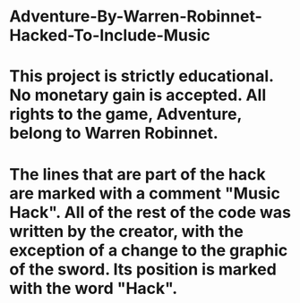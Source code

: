 # Adventure-By-Warren-Robinnet-Hacked-To-Include-Music

# This project is strictly educational. No monetary gain is accepted. All rights to the game, Adventure, belong to Warren Robinnet.

# The lines that are part of the hack are marked with a comment "Music Hack". All of the rest of the code was written by the creator, with the exception of a change to the graphic of the sword. Its position is marked with the word "Hack".
